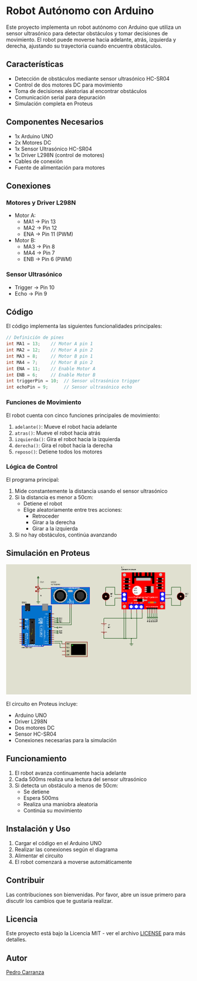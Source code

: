 # Robot Autónomo con Arduino

Este proyecto implementa un robot autónomo con Arduino que utiliza un sensor ultrasónico para detectar obstáculos y tomar decisiones de movimiento. El robot puede moverse hacia adelante, atrás, izquierda y derecha, ajustando su trayectoria cuando encuentra obstáculos.

## Características

- Detección de obstáculos mediante sensor ultrasónico HC-SR04
- Control de dos motores DC para movimiento
- Toma de decisiones aleatorias al encontrar obstáculos
- Comunicación serial para depuración
- Simulación completa en Proteus

## Componentes Necesarios

- 1x Arduino UNO
- 2x Motores DC
- 1x Sensor Ultrasónico HC-SR04
- 1x Driver L298N (control de motores)
- Cables de conexión
- Fuente de alimentación para motores

## Conexiones

### Motores y Driver L298N
- Motor A:
  - MA1 -> Pin 13
  - MA2 -> Pin 12
  - ENA -> Pin 11 (PWM)
- Motor B:
  - MA3 -> Pin 8
  - MA4 -> Pin 7
  - ENB -> Pin 6 (PWM)

### Sensor Ultrasónico
- Trigger -> Pin 10
- Echo -> Pin 9

## Código

El código implementa las siguientes funcionalidades principales:

```cpp
// Definición de pines
int MA1 = 13;    // Motor A pin 1
int MA2 = 12;    // Motor A pin 2
int MA3 = 8;     // Motor B pin 1
int MA4 = 7;     // Motor B pin 2
int ENA = 11;    // Enable Motor A
int ENB = 6;     // Enable Motor B
int triggerPin = 10;  // Sensor ultrasónico trigger
int echoPin = 9;      // Sensor ultrasónico echo
```

### Funciones de Movimiento

El robot cuenta con cinco funciones principales de movimiento:

1. `adelante()`: Mueve el robot hacia adelante
2. `atras()`: Mueve el robot hacia atrás
3. `izquierda()`: Gira el robot hacia la izquierda
4. `derecha()`: Gira el robot hacia la derecha
5. `reposo()`: Detiene todos los motores

### Lógica de Control

El programa principal:
1. Mide constantemente la distancia usando el sensor ultrasónico
2. Si la distancia es menor a 50cm:
   - Detiene el robot
   - Elige aleatoriamente entre tres acciones:
     - Retroceder
     - Girar a la derecha
     - Girar a la izquierda
3. Si no hay obstáculos, continúa avanzando

## Simulación en Proteus

![Circuito en Proteus](img/prototipo.png)

El circuito en Proteus incluye:
- Arduino UNO
- Driver L298N
- Dos motores DC
- Sensor HC-SR04
- Conexiones necesarias para la simulación

## Funcionamiento

1. El robot avanza continuamente hacia adelante
2. Cada 500ms realiza una lectura del sensor ultrasónico
3. Si detecta un obstáculo a menos de 50cm:
   - Se detiene
   - Espera 500ms
   - Realiza una maniobra aleatoria
   - Continúa su movimiento

## Instalación y Uso

1. Cargar el código en el Arduino UNO
2. Realizar las conexiones según el diagrama
3. Alimentar el circuito
4. El robot comenzará a moverse automáticamente

## Contribuir

Las contribuciones son bienvenidas. Por favor, abre un issue primero para discutir los cambios que te gustaría realizar.

## Licencia
Este proyecto está bajo la Licencia MIT - ver el archivo [LICENSE](LICENSE) para más detalles.

## Autor
[Pedro Carranza](https://github.com/draexx)

